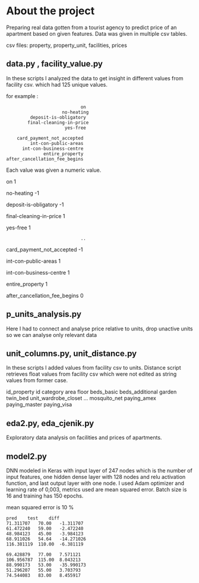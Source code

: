 # About the project

Preparing real data gotten from a tourist agency to predict price of an apartment based on given features. Data was given in multiple csv tables.

csv files: property, property_unit, facilities, prices

## data.py , facility_value.py

In these scripts I analyzed the data to get insight in different values from facility csv. which had 125 unique values.

for example :

                                on
                         no-heating
             deposit-is-obligatory
            final-cleaning-in-price
                          yes-free
             
        card_payment_not_accepted
             int-con-public-areas
          int-con-business-centre
                  entire_property
    after_cancellation_fee_begins



Each value was given a numeric value.


on                               1

no-heating                      -1

deposit-is-obligatory           -1

final-cleaning-in-price          1

yes-free                         1

                                ..
                                
card_payment_not_accepted       -1

int-con-public-areas             1

int-con-business-centre          1

entire_property                  1

after_cancellation_fee_begins    0


## p_units_analysis.py

Here I had to connect and analyse price relative to units, drop unactive units so we can analyse only relevant data

## unit_columns.py, unit_distance.py

In these scripts I added values from facility csv to units. Distance script retrieves float values from facility csv which were not edited as string values from former case.


id_property	id	category	area	floor	beds_basic	beds_additional	garden	twin_bed	unit_wardrobe_closet	...	mosquito_net	paying_amex	paying_master	paying_visa																					


## eda2.py, eda_cjenik.py

Exploratory data analysis on facilities and prices of apartments.

## model2.py

DNN modeled in Keras with input layer of 247 nodes which is the number of input features, one hidden dense layer with 128 nodes and relu activation function, and last output layer with one node. I used  Adam optimizer and learning rate of 0,003, metrics used are mean squared error. Batch size is 16 and training has 150 epochs.

mean squared error is 10 %


	pred	test	diff
	71.311707	70.00	-1.311707
	61.472240	59.00	-2.472240
	48.984123	45.00	-3.984123
	68.911026	54.64	-14.271026
	116.381119	110.00	-6.381119

	69.428879	77.00	7.571121
	106.956787	115.00	8.043213
	88.990173	53.00	-35.990173
	51.296207	55.00	3.703793
	74.544083	83.00	8.455917




















